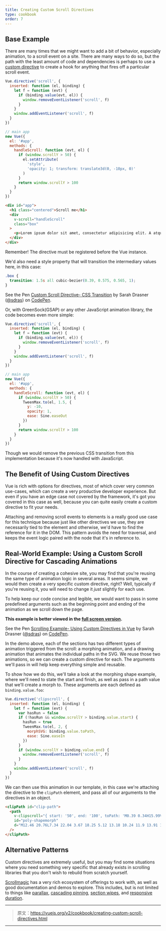 ```yaml
---
title: Creating Custom Scroll Directives
type: cookbook
order: 7
---
```


## Base Example

There are many times that we might want to add a bit of behavior, especially animation, to a scroll event on a site. There are many ways to do so, but the path with the least amount of code and dependencies is perhaps to use a [custom directive](https://vuejs.org/v2/guide/custom-directive.html) to create a hook for anything that fires off a particular scroll event.

```js
Vue.directive('scroll', {
  inserted: function (el, binding) {
    let f = function (evt) {
      if (binding.value(evt, el)) {
        window.removeEventListener('scroll', f)
      }
    }
    window.addEventListener('scroll', f)
  }
})

// main app
new Vue({
  el: '#app',
  methods: {
    handleScroll: function (evt, el) {
      if (window.scrollY > 50) {
        el.setAttribute(
          'style',
          'opacity: 1; transform: translate3d(0, -10px, 0)'
        )
      }
      return window.scrollY > 100
    }
  }
})
```

```html
<div id="app">
  <h1 class="centered">Scroll me</h1>
  <div
    v-scroll="handleScroll"
    class="box"
  >
    <p>Lorem ipsum dolor sit amet, consectetur adipisicing elit. A atque amet harum aut ab veritatis earum porro praesentium ut corporis. Quasi provident dolorem officia iure fugiat, eius mollitia sequi quisquam.</p>
  </div>
</div>
```

<p class="tip">Remember! The directive must be registered before the Vue instance.</p>

We'd also need a style property that will transition the intermediary values here, in this case:

```css
.box {
  transition: 1.5s all cubic-bezier(0.39, 0.575, 0.565, 1);
}
```

<p data-height="450" data-theme-id="5162" data-slug-hash="983220ed949ac670dff96bdcaf9d3338" data-default-tab="result" data-user="sdras" data-embed-version="2" data-pen-title="Custom Scroll Directive- CSS Transition" class="codepen">See the Pen <a href="https://codepen.io/sdras/pen/983220ed949ac670dff96bdcaf9d3338/">Custom Scroll Directive- CSS Transition</a> by Sarah Drasner (<a href="https://codepen.io/sdras">@sdras</a>) on <a href="https://codepen.io">CodePen</a>.</p>
<script async src="https://static.codepen.io/assets/embed/ei.js"></script>

Or, with GreenSock(GSAP) or any other JavaScript animation library, the code becomes even more simple:

```js
Vue.directive('scroll', {
  inserted: function (el, binding) {
    let f = function (evt) {
      if (binding.value(evt, el)) {
        window.removeEventListener('scroll', f)
      }
    }
    window.addEventListener('scroll', f)
  }
})

// main app
new Vue({
  el: '#app',
  methods: {
    handleScroll: function (evt, el) {
      if (window.scrollY > 50) {
        TweenMax.to(el, 1.5, {
          y: -10,
          opacity: 1,
          ease: Sine.easeOut
        })
      }
      return window.scrollY > 100
    }
  }
})
```

Though we would remove the previous CSS transition from this implementation because it's now handled with JavaScript.

## The Benefit of Using Custom Directives

Vue is rich with options for directives, most of which cover very common use-cases, which can create a very productive developer experience. But even if you have an edge case not covered by the framework, it's got you covered in this case as well, because you can quite easily create a custom directive to fit your needs.

Attaching and removing scroll events to elements is a really good use case for this technique because just like other directives we use, they are necessarily tied to the element and otherwise, we'd have to find the reference for it in the DOM. This pattern avoids the need for traversal, and keeps the event logic paired with the node that it's in reference to.

## Real-World Example: Using a Custom Scroll Directive for Cascading Animations

In the course of creating a cohesive site, you may find that you're reusing the same type of animation logic in several areas. It seems simple, we would then create a very specific custom directive, right? Well, typically if you're reusing it, you will need to change it _just_ slightly for each use.

To help keep our code concise and legible, we would want to pass in some predefined arguments such as the beginning point and ending of the animation as we scroll down the page.

**This example is better viewed in the [full screen version](https://s.codepen.io/sdras/debug/078c19f5b3ed7f7d28584da450296cd0).**

<p data-height="500" data-theme-id="5162" data-slug-hash="c8c55e3e0bba997350551dd747119100" data-default-tab="result" data-user="sdras" data-embed-version="2" data-pen-title="Scrolling Example- Using Custom Directives in Vue" class="codepen">See the Pen <a href="https://codepen.io/sdras/pen/c8c55e3e0bba997350551dd747119100/">Scrolling Example- Using Custom Directives in Vue</a> by Sarah Drasner (<a href="https://codepen.io/sdras">@sdras</a>) on <a href="https://codepen.io">CodePen</a>.</p>
<script async src="https://static.codepen.io/assets/embed/ei.js"></script>

In the demo above, each of the sections has two different types of animation triggered from the scroll: a morphing animation, and a drawing animation that animates the individual paths in the SVG. We reuse those two animations, so we can create a custom directive for each. The arguments we'll pass in will help keep everything simple and reusable.

To show how we do this, we'll take a look at the morphing shape example, where we'll need to state the start and finish, as well as pass in a path value that we'll create a morph to. These arguments are each defined as `binding.value.foo`:

```js
Vue.directive('clipscroll', {
  inserted: function (el, binding) {
    let f = function (evt) {
      var hasRun = false
      if (!hasRun && window.scrollY > binding.value.start) {
        hasRun = true
        TweenMax.to(el, 2, {
          morphSVG: binding.value.toPath,
          ease: Sine.easeIn
        })
      }
      if (window.scrollY > binding.value.end) {
        window.removeEventListener('scroll', f)
      }
    }
    window.addEventListener('scroll', f)
  }
})
```

We can then use this animation in our template, in this case we're attaching the directive to the `clipPath` element, and pass all of our arguments to the directives in an object.

```html
<clipPath id="clip-path">
  <path
    v-clipscroll="{ start: '50', end: '100', toPath: 'M0.39 0.34H15.99V22.44H0.39z' }"
    id="poly-shapemorph"
    d="M12.46 20.76L7.34 22.04 3.67 18.25 5.12 13.18 10.24 11.9 13.91 15.69 12.46 20.76z"
  />
</clipPath>
```

## Alternative Patterns

Custom directives are extremely useful, but you may find some situations where you need something very specific that already exists in scrolling libraries that you don't wish to rebuild from scratch yourself.

[Scrollmagic](http://scrollmagic.io/) has a very rich ecosystem of offerings to work with, as well as good documentation and demos to explore. This includes, but is not limited to things like [parallax](http://scrollmagic.io/examples/advanced/parallax_scrolling.html), [cascading pinning](http://scrollmagic.io/examples/expert/cascading_pins.html), [section wipes](http://scrollmagic.io/examples/basic/section_wipes_natural.html), and [responsive duration](http://scrollmagic.io/examples/basic/responsive_duration.html).

***

> 原文：https://vuejs.org/v2/cookbook/creating-custom-scroll-directives.html

***
